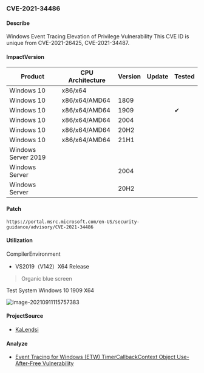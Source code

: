### CVE-2021-34486

#### Describe

 Windows Event Tracing Elevation of Privilege Vulnerability This CVE ID is unique from CVE-2021-26425, CVE-2021-34487.

#### ImpactVersion

| Product             | CPU Architecture | Version | Update | Tested   |
| ------------------- | ---------------- | ------- | ------ | -------- |
| Windows 10          | x86/x64          |         |        |          |
| Windows 10          | x86/x64/AMD64    | 1809    |        |          |
| Windows 10          | x86/x64/AMD64    | 1909    |        | &#10004; |
| Windows 10          | x86/x64/AMD64    | 2004    |        |          |
| Windows 10          | x86/x64/AMD64    | 20H2    |        |          |
| Windows 10          | x86/x64/AMD64    | 21H1    |        |          |
| Windows Server 2019 |                  |         |        |          |
| Windows Server      |                  | 2004    |        |          |
| Windows Server      |                  | 20H2    |        |          |

#### Patch

```
https://portal.msrc.microsoft.com/en-US/security-guidance/advisory/CVE-2021-34486
```

#### Utilization

CompilerEnvironment

- VS2019（V142）X64 Release

> Organic blue screen

Test System Windows 10 1909 X64 

![image-20210911115757383](https://raw.github.com/Ascotbe/Image/master/Kernelhub/CVE-2021-34486_Windows_10_1909_X64.gif)

#### ProjectSource

- [KaLendsi](https://github.com/KaLendsi/CVE-2021-34486)

#### Analyze

- [Event Tracing for Windows (ETW) TimerCallbackContext Object Use-After-Free Vulnerability](https://www.pixiepointsecurity.com/blog/advisory-cve-2021-34486.html)
